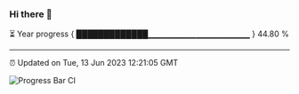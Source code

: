 ### Hi there 👋

⏳ Year progress { █████████████▁▁▁▁▁▁▁▁▁▁▁▁▁▁▁▁▁ } 44.80 %

---

⏰ Updated on Tue, 13 Jun 2023 12:21:05 GMT

![Progress Bar CI](https://github.com/liununu/liununu/workflows/Progress%20Bar%20CI/badge.svg)
